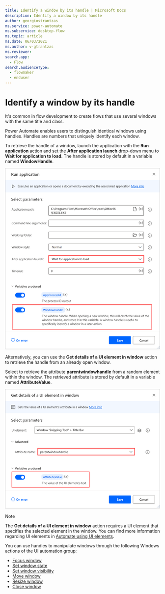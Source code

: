 ```yaml
---
title: Identify a window by its handle | Microsoft Docs
description: Identify a window by its handle
author: georgiostrantzas
ms.service: power-automate
ms.subservice: desktop-flow
ms.topic: article
ms.date: 06/03/2021
ms.author: v-gtrantzas
ms.reviewer:
search.app: 
  - Flow
search.audienceType: 
  - flowmaker
  - enduser
---
```


# Identify a window by its handle

It's common in flow development to create flows that use several windows with the same title and class.

Power Automate enables users to distinguish identical windows using handles. Handles are numbers that uniquely identify each window.

To retrieve the handle of a window, launch the application with the **Run application** action and set the **After application launch** drop-down menu to **Wait for application to load**. The handle is stored by default in a variable named **WindowHandle**.

![The WindowHandle variable in the Run application action.](media/identify-window-handle/run-application-action-handle.png)

Alternatively, you can use the **Get details of a UI element in window** action to retrieve the handle from an already open window. 

Select to retrieve the attribute **parentwindowhandle** from a random element within the window. The retrieved attribute is stored by default in a variable named **AttributeValue**.

![The AttributeValue variable in the Get details of a UI element in window action.](media/identify-window-handle/get-details-ui-element-action.png)

> [!NOTE]
> The **Get details of a UI element in window** action requires a UI element that specifies the selected element in the window. You can find more information regarding UI elements in [Automate using UI elements](../ui-elements.md).

You can use handles to manipulate windows through the following Windows actions of the UI automation group:
- [Focus window](../actions-reference/uiautomation.md#focuswindowbase)
- [Set window state](../actions-reference/uiautomation.md#setwindowstatebase)
- [Set window visibility](../actions-reference/uiautomation.md#setwindowvisibilitybase)
- [Move window](../actions-reference/uiautomation.md#movewindowbase)
- [Resize window](../actions-reference/uiautomation.md#resizewindowbase)
- [Close window](../actions-reference/uiautomation.md#closewindowbase)












